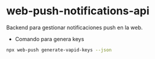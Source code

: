 # web-push-notifications-api

Backend para gestionar notificaciones push en la web.

- Comando para genera keys

```bash
npx web-push generate-vapid-keys --json
```
